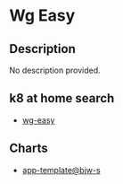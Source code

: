# Wg Easy

## Description

No description provided.

## k8 at home search

- [wg-easy](https://nanne.dev/k8s-at-home-search/#/wg-easy)

## Charts

- [app-template@bjw-s](https://bjw-s.github.io/helm-charts/)

